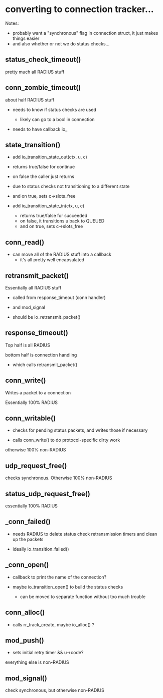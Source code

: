 # converting to connection tracker...

Notes:

* probably want a "synchronous" flag in connection struct, it just makes things easier
* and also whether or not we do status checks...

## status_check_timeout()

pretty much all RADIUS stuff

## conn_zombie_timeout()

about half RADIUS stuff

* needs to know if status checks are used
  * likely can go to a bool in connection

* needs to have callback io_

## state_transition()

* add io_transition_state_out(ctx, u, c)
 * returns true/false for continue
 * on false the caller just returns
 * due to status checks not transitioning to a different state
  * and on true, sets c->slots_free

* add io_transition_state_in(ctx, u, c)
  * returns true/false for succeeded
  * on false, it transitions u back to QUEUED
  * and on true, sets c->slots_free

## conn_read()

* can move all of the RADIUS stuff into a callback
  * it's all pretty well encapsulated

## retransmit_packet()

Essentially all RADIUS stuff

* called from response_timeout (conn handler)
* and mod_signal

* should be io_retransmit_packet()

## response_timeout()

Top half is all RADIUS

bottom half is connection handling
* which calls retransmit_packet()

## conn_write()

Writes a packet to a connection

Essentially 100% RADIUS

## conn_writable()

* checks for pending status packets, and writes those if necessary

* calls conn_write() to do protocol-specific dirty work

otherwise 100% non-RADIUS

## udp_request_free()

checks synchronous.  Otherwise 100% non-RADIUS

## status_udp_request_free()

essentially 100% RADIUS

## _conn_failed()

* needs RADIUS to delete status check retransmission timers and clean up the packets

* ideally io_transition_failed()

## _conn_open()

* callback to print the name of the connection?

* maybe io_transition_open() to build the status checks
  * can be moved to separate function without too much trouble

## conn_alloc()

* calls rr_track_create, maybe io_alloc() ?

## mod_push()

* sets initial retry timer && u->code?

everything else is non-RADIUS

## mod_signal()

check synchronous, but otherwise non-RADIUS
